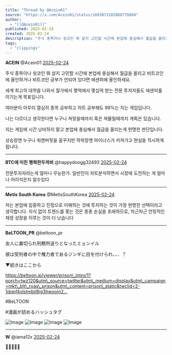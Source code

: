 ```yaml
---
title: "Thread by @Acein01"
source: "https://x.com/Acein01/status/1893873102888776084"
author:
  - "[[@Acein01]]"
published: 2025-02-24
created: 2025-02-24
description: "주식 종목이나 쉿코인 뭐 살지 고민할 시간에 본업에 충실해서 월급을 올리고 비트코인에 올인하거나 비트코인 공부가 안되어 있다면 에센피에 올인하세요. 세계 최고의 대학을 나와서 월가에서 몇억에서 몇십억 받는 전문 투자자들도 에센피를 이기는게 목표입니다"
tags:
  - "clippings"
---
```

**ACEIN** @Acein01 [2025-02-24](https://x.com/Acein01/status/1893873102888776084)

주식 종목이나 쉿코인 뭐 살지 고민할 시간에 본업에 충실해서 월급을 올리고 비트코인에 올인하거나 비트코인 공부가 안되어 있다면 에센피에 올인하세요.

세계 최고의 대학을 나와서 월가에서 몇억에서 몇십억 받는 전문 투자자들도 에센피를 이기는게 목표입니다.

여러분이 아무리 열심히 종목 공부하고 차트 공부해도 99%는 지는 게임입니다.

나는 다르다고 생각한다면 누구나 쳐맞을때까지 혹은 쳐물릴때까지 계획은 있습니다.

지는 게임에 시간 낭비하지 말고 본업에 충실해서 월급을 올리는게 현명한 판단입니다.

상승장엔 누구나 워렌버핏을 꿈꾸지만 하락장엔 마이너스가 커져가고 현실을 직시하게 됩니다.

---

**BTC에 미친 행복한두꺼비** @happydoogg32493 [2025-02-24](https://x.com/happydoogg32493/status/1893881187304636911)

전문투자자라는게 얼마나 무능한가. 일반인이 차트분석하면서 시장에 도전하는 게 얼마나 어리석은지 알수있다

---

**Metis South Korea** @MetisSouthKorea [2025-02-24](https://x.com/MetisSouthKorea/status/1893876772225077401)

저는 본업에 집중하고 진정으로 이해하는 것에 투자하는 것이 가장 현명한 선택이라고 생각합니다. 지식 없이 트렌드를 쫓는 것은 종종 손실을 초래하므로, 차근차근 안정적인 재정 성장을 이루는 것이 더 낫습니다

---

**BeLTOON\_PR** @beltoon\_pr

友人に裏切られ刑務所送りとなったミョンイル

彼は受刑者の中で権力者であるジンギに目を付けられ、、、？

▼続きはここから

https://beltoon.jp/viewer/prison\_intro/1?porch=twz120&utm\_source=twitter&utm\_medium=display&utm\_campaign=mkt\_blt\_roas\_prison&utm\_content=prison\_static&twclid=2-1dqpf4olstmbjl8ig3hwooin2…

#BeLTOON

#漫画が読めるハッシュタグ

![Image](https://pbs.twimg.com/media/GjJo8gCasAALQDr?format=jpg&name=large) ![Image](https://pbs.twimg.com/media/GjJo9NrbEAAHiOD?format=jpg&name=large) ![Image](https://pbs.twimg.com/media/GjJo94RbIAE2CTC?format=jpg&name=large) ![Image](https://pbs.twimg.com/media/GjJo-j0bIAIm_0Z?format=jpg&name=large)

---

**W** @iama12x [2025-02-24](https://x.com/iama12x/status/1893883012099567659)

💯💯💯💯💯